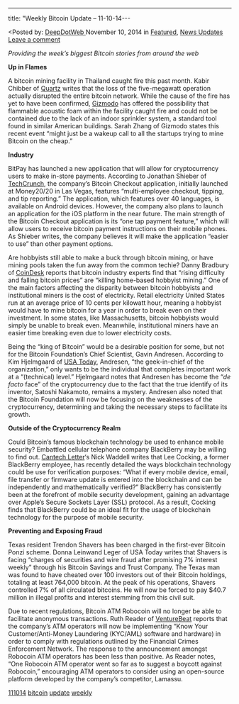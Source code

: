 ---
title: "Weekly Bitcoin Update – 11-10-14---

<article class="post-listing post-8137 post type-post status-publish format-standard has-post-thumbnail hentry  tag-2390 tag-bitcoin tag-update tag-weekly">
<<span>Posted by: <a href="https://www.deepdotweb.com/author/admin/" title="">DeepDotWeb </a></span>
    <span>November 10, 2014</span>
    <span>in <a href="https://www.deepdotweb.com/category/deepdot-news/" rel="category tag">Featured</a>, <a href="https://www.deepdotweb.com/category/news-updates/" rel="category tag">News Updates</a></span>
    <span><a href="https://www.deepdotweb.com/2014/11/10/weekly-bitcoin-update-11-10-14/#respond">Leave a comment</a></span>
    </p>
    <div class="clear"></div>
    <div class="entry">
    <p><em>Providing the week&#8217;s biggest Bitcoin stories from around the web</em></p>
    <p><strong>Up in Flames</strong></p>
    <p>A bitcoin mining facility in Thailand caught fire this past month. Kabir Chibber of <a href="http://qz.com/293418/an-enormous-bitcoin-mine-went-up-in-flames-affecting-the-entire-network/">Quartz</a> writes that the loss of the five-megawatt operation actually disrupted the entire bitcoin network. While the cause of the fire has yet to have been confirmed, <a href="http://gizmodo.com/a-huge-fire-took-out-a-bitcoin-mining-operation-1655981855">Gizmodo</a> has offered the possibility that flammable acoustic foam within the facility caught fire and could not be contained due to the lack of an indoor sprinkler system, a standard tool found in similar American buildings. Sarah Zhang of Gizmodo states this recent event “might just be a wakeup call to all the startups trying to mine Bitcoin on the cheap.”</p>
    <p><strong>Industry</strong></p>
    <p>BitPay has launched a new application that will allow for cryptocurrency users to make in-store payments. According to Jonathan Shieber of <a href="http://techcrunch.com/2014/11/04/bitpay-launches-bitcoin-checkout-app-for-one-tap-payments/">TechCrunch</a>, the company&#8217;s Bitcoin Checkout application, initially launched at Money20/20 in Las Vegas, features “multi-employee checkout, tipping, and tip reporting.” The application, which features over 40 languages, is available on Android devices. However, the company also plans to launch an application for the iOS platform in the near future. The main strength of the Bitcoin Checkout application is its “one tap payment feature,” which will allow users to receive bitcoin payment instructions on their mobile phones. As Shieber writes, the company believes it will make the application “easier to use” than other payment options.</p>
    <p>Are hobbyists still able to make a buck through bitcoin mining, or have mining pools taken the fun away from the common techie? Danny Bradbury of <a href="https://www.coindesk.com/can-hobbyist-bitcoin-miners-still-make-buck/">CoinDesk</a> reports that bitcoin industry experts find that “rising difficulty and falling bitcoin prices” are “killing home-based hobbyist mining.” One of the main factors affecting the disparity between bitcoin hobbyists and institutional miners is the cost of electricity. Retail electricity United States run at an average price of 10 cents per kilowatt hour, meaning a hobbyist would have to mine bitcoin for a year in order to break even on their investment. In some states, like Massachusetts, bitcoin hobbyists would simply be unable to break even. Meanwhile, institutional miners have an easier time breaking even due to lower electricity costs.</p>
    <p>Being the “king of Bitcoin” would be a desirable position for some, but not for the Bitcoin Foundation&#8217;s Chief Scientist, Gavin Andresen. According to Kim Hjelmgaard of <a href="http://www.usatoday.com/story/tech/2014/11/07/bitcoin-gavin-andresen-dublin-web-summit/18636161/">USA Today</a>, Andresen, “the geek-in-chief of the organization,” only wants to be the individual that completes important work at a “(technical) level.” Hjelmgaard notes that Andresen has become the “<em>de facto</em> face” of the cryptocurrency due to the fact that the true identify of its inventor, Satoshi Nakamoto, remains a mystery. Andresen also noted that the Bitcoin Foundation will now be focusing on the weaknesses of the cryptocurrency, determining and taking the necessary steps to facilitate its growth.</p>
    <p><strong>Outside of the Cryptocurrency Realm</strong></p>
    <p>Could Bitcoin&#8217;s famous blockchain technology be used to enhance mobile security? Embattled cellular telephone company BlackBerry may be willing to find out. <a href="http://www.cantechletter.com/2014/11/blackberry-can-win-mobile-security-bitcoin-technology/">Cantech Letter</a>&#8216;s Nick Waddell writes that Lee Cocking, a former BlackBerry employee, has recently detailed the ways blockchain technology could be use for verification purposes: “What if every mobile device, email, file transfer or firmware update is entered into the blockchain and can be independently and mathematically verified?” BlackBerry has consistently been at the forefront of mobile security development, gaining an advantage over Apple&#8217;s Secure Sockets Layer (SSL) protocol. As a result, Cocking finds that BlackBerry could be an ideal fit for the usage of blockchain technology for the purpose of mobile security.</p>
    <p><strong>Preventing and Exposing Fraud</strong></p>
    <p>Texas resident Trendon Shavers has been charged in the first-ever Bitcoin Ponzi scheme. Donna Leinwand Leger of USA Today writes that Shavers is facing “charges of securities and wire fraud after promising 7% interest weekly” through his Bitcoin Savings and Trust Company. The Texas man was found to have cheated over 100 investors out of their Bitcoin holdings, totaling at least 764,000 bitcoin. At the peak of his operations, Shavers controlled 7% of all circulated bitcoins. He will now be forced to pay $40.7 million in illegal profits and interest stemming from this civil suit.</p>
    <p>Due to recent regulations, Bitcoin ATM Robocoin will no longer be able to facilitate anonymous transactions. Ruth Reader of <a href="http://venturebeat.com/2014/11/07/regulations-force-bitcoin-atm-robocoin-to-ban-anonymous-transactions/">VentureBeat</a> reports that the company&#8217;s ATM operators will now be implementing “Know Your Customer/Anti-Money Laundering (KYC/AML) software and hardware) in order to comply with regulations outlined by the Financial Crimes Enforcement Network. The response to the announcement amongst Robocoin ATM operators has been less than positive. As Reader notes, “One Robocoin ATM operator went so far as to suggest a boycott against Robocoin,” encouraging ATM operators to consider using an open-source platform developed by the company&#8217;s competitor, Lamassu.</p>
    </div>
    <a href="https://www.deepdotweb.com/tag/111014/" rel="tag">111014</a> <a href="https://www.deepdotweb.com/tag/bitcoin/" rel="tag">bitcoin</a> <a href="https://www.deepdotweb.com/tag/update/" rel="tag">update</a> <a href="https://www.deepdotweb.com/tag/weekly/" rel="tag">weekly</a></span> <span style="display:none" class="updated">2014-11-10</span>
    <div style="display:none" class="vcard author" itemprop="author" itemscope itemtype="http://schema.org/Person"><strong class="fn" itemprop="name">
    
